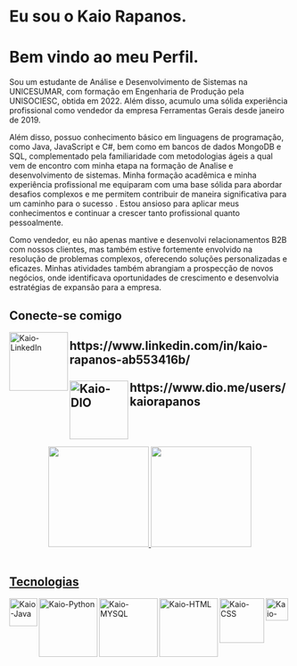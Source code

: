 
<div>
    <h1>Eu sou o Kaio Rapanos. </h1>
    <h1>Bem vindo ao meu Perfil.</h2>
    <p> Sou um estudante de Análise e Desenvolvimento de Sistemas na UNICESUMAR, com formação em Engenharia de Produção pela UNISOCIESC, obtida em 2022. 
        Além disso, acumulo uma sólida experiência profissional como vendedor da empresa Ferramentas Gerais desde janeiro de 2019.</p> 
    <p> Além disso, possuo conhecimento básico em linguagens de programação, como Java, JavaScript e C#, bem como em bancos de dados MongoDB e SQL, complementado pela familiaridade com metodologias ágeis a qual vem de encontro com minha etapa na formação de Analise e desenvolvimento de sistemas. 
        Minha formação acadêmica e minha experiência profissional me equiparam com uma base sólida para abordar desafios complexos e me permitem contribuir de maneira significativa para um caminho para o sucesso . Estou ansioso para aplicar meus conhecimentos e continuar a crescer tanto profissional quanto pessoalmente.
    </p>
    <p>Como vendedor, eu não apenas mantive e desenvolvi relacionamentos B2B com nossos clientes, mas também estive fortemente envolvido na resolução de problemas complexos, oferecendo soluções personalizadas e eficazes. Minhas atividades também abrangiam a prospecção de novos negócios, onde identificava oportunidades de crescimento e desenvolvia estratégias de expansão para a empresa. 
    </p>
</div>
<div>
    <h2>Conecte-se comigo</h2>
 <img align="left" alt="Kaio-LinkedIn" heigth="75" width="105" src="https://img.shields.io/badge/-LinkedIn-000?style=for-the-badge&logo=linkedin&logoColor=30A3DC"/>
   <h2>https://www.linkedin.com/in/kaio-rapanos-ab553416b/<br/><br/>
 
 <img align="left" alt="Kaio-DIO" heigth="30" width="105" src="https://ac-landing-pages-user-uploads-production.s3.amazonaws.com/0000051657/57a99613-e158-472a-8037-77895ee89923.png"/>
https://www.dio.me/users/kaiorapanos</h2>
<br/>
<br/>
<br>
<div align="center">
  <a href="https://github.com/KaioRapanos">
  <img height="180em" src="https://github-readme-stats.vercel.app/api?username=KaioRapanos&show_icons=true&theme=tokyonight&include_all_commits=true&count_private=true"/>
  <img height="180em" src="https://github-readme-stats.vercel.app/api/top-langs/?username=KaioRapanos&layout=compact&langs_count=7&theme=tokyonight"/>
</div>
<div style="display: inline_block"><br>
    <h2>Tecnologias</h2>
<div>
<img align="left" alt="Kaio-Java" heigth="30" width="50" src="https://cdn.jsdelivr.net/gh/devicons/devicon/icons/java/java-plain-wordmark.svg" />
<img align="left" alt="Kaio-Python" heigth="65" width="105" src="https://img.shields.io/badge/Python-000?style=for-the-badge&logo=python&logoColor=7777a"/>
<img align="left" alt="Kaio-MYSQL" heigth="65" width="105" src="https://img.shields.io/badge/MYSQL-000?style=for-the-badge&logo=mysql&logoColor=30A3DC"/>
<img align="left" alt="Kaio-HTML" heigth="65" width="105" src="https://img.shields.io/badge/HTML5-000?style=for-the-badge&logo=html5&logoColor=30A3DC](https://ohdoylerules.com/images/html5.svg"/>
<img align="left" alt="Kaio-CSS" heigth="65" width="80" src="https://img.shields.io/badge/CSS-000?style=for-the-badge&logo=css3&logoColor=30A3DC"/>

<img align="left" alt="Kaio-Java" heigth="30" width="40" src="https://cdn.jsdelivr.net/gh/devicons/devicon/icons/javascript/javascript-original.svg" />
</div>
</a>


<!--Hi there 👋

<!--
**KaioRapanos/KaioRapanos** is a ✨ _special_ ✨ repository because its `README.md` (this file) appears on your GitHub profile.

Here are some ideas to get you started:

- 🔭 I’m currently working on ...
- 🌱 I’m currently learning ...
- 👯 I’m looking to collaborate on ...
- 🤔 I’m looking for help with ...
- 💬 Ask me about ...
- 📫 How to reach me: ...
- 😄 Pronouns: ...
- ⚡ Fun fact: ...


<div>
 <a href="https=//github.com/KaioRapanos">
 <img height="150em" class="img" src="https://github-readme-stats.vercel.app/api?username=KaioRapanos&show_icons=true&theme=dracula" />
 <img height="150em" class="img" src="https://github-readme-stats.vercel.app/api/top-langs/?username=KaioRapanos&theme=dracula&layout=compact" />
</div>

<img align="left" alt="Kaio-Java" heigth="50" width="60" src="https://cdn.jsdelivr.net/gh/devicons/devicon/icons/java/java-plain-wordmark.svg" />
<img align="left" alt="Kaio-Java" heigth="30" width="40" src="https://cdn.jsdelivr.net/gh/devicons/devicon/icons/javascript/javascript-original.svg" />
          
##-->
